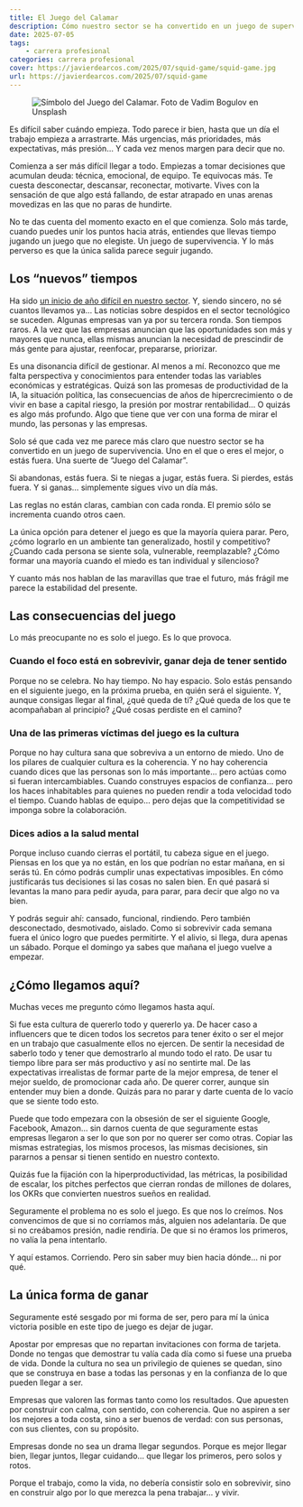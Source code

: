 ```yaml
---
title: El Juego del Calamar
description: Cómo nuestro sector se ha convertido en un juego de supervivencia
date: 2025-07-05
tags:
    - carrera profesional
categories: carrera profesional
cover: https://javierdearcos.com/2025/07/squid-game/squid-game.jpg
url: https://javierdearcos.com/2025/07/squid-game
---
```


<figure>
    <picture>
            <img src="/2025/07/squid-game/squid-game.jpg" alt="Símbolo del Juego del Calamar. Foto de Vadim Bogulov en Unsplash" />
    </picture>
</figure>

Es difícil saber cuándo empieza. Todo parece ir bien, hasta que un día el trabajo empieza a arrastrarte. Más urgencias, más prioridades, más expectativas, más presión… Y cada vez menos margen para decir que no.

Comienza a ser más difícil llegar a todo. Empiezas a tomar decisiones que acumulan deuda: técnica, emocional, de equipo. Te equivocas más. Te cuesta desconectar, descansar, reconectar, motivarte. Vives con la sensación de que algo está fallando, de estar atrapado en unas arenas movedizas en las que no paras de hundirte.

No te das cuenta del momento exacto en el que comienza. Solo más tarde, cuando puedes unir los puntos hacia atrás, entiendes que llevas tiempo jugando un juego que no elegiste. Un juego de supervivencia. Y lo más perverso es que la única salida parece seguir jugando.

<!-- more -->

## Los “nuevos” tiempos

Ha sido [un inicio de año difícil en nuestro sector](https://layoffs.fyi/). Y, siendo sincero, no sé cuantos llevamos ya… Las noticias sobre despidos en el sector tecnológico se suceden. Algunas empresas van ya por su tercera ronda. Son tiempos raros. A la vez que las empresas anuncian que las oportunidades son más y mayores que nunca, ellas mismas anuncian la necesidad de prescindir de más gente para ajustar, reenfocar, prepararse, priorizar.

Es una disonancia difícil de gestionar. Al menos a mí. Reconozco que me falta perspectiva y conocimientos para entender todas las variables económicas y estratégicas. Quizá son las promesas de productividad de la IA, la situación política, las consecuencias de años de hipercrecimiento o de vivir en base a capital riesgo, la presión por mostrar rentabilidad… O quizás es algo más profundo. Algo que tiene que ver con una forma de mirar el mundo, las personas y las empresas.

Solo sé que cada vez me parece más claro que nuestro sector se ha convertido en un juego de supervivencia. Uno en el que o eres el mejor, o estás fuera. Una suerte de “Juego del Calamar”.

Si abandonas, estás fuera.
Si te niegas a jugar, estás fuera.
Si pierdes, estás fuera.
Y si ganas… simplemente sigues vivo un día más.

Las reglas no están claras, cambian con cada ronda. El premio sólo se incrementa cuando otros caen.

La única opción para detener el juego es que la mayoría quiera parar. Pero, ¿cómo lograrlo en un ambiente tan generalizado, hostil y competitivo? ¿Cuando cada persona se siente sola, vulnerable, reemplazable? ¿Cómo formar una mayoría cuando el miedo es tan individual y silencioso?

Y cuanto más nos hablan de las maravillas que trae el futuro, más frágil me parece la estabilidad del presente.

## Las consecuencias del juego

Lo más preocupante no es solo el juego. Es lo que provoca. 

### Cuando el foco está en sobrevivir, ganar deja de tener sentido

Porque no se celebra. No hay tiempo. No hay espacio. Solo estás pensando en el siguiente juego, en la próxima prueba, en quién será el siguiente. Y, aunque consigas llegar al final, ¿qué queda de ti? ¿Qué queda de los que te acompañaban al principio? ¿Qué cosas perdiste en el camino?

### Una de las primeras víctimas del juego es la cultura

Porque no hay cultura sana que sobreviva a un entorno de miedo. Uno de los pilares de cualquier cultura es la coherencia. Y no hay coherencia cuando dices que las personas son lo más importante… pero actúas como si fueran intercambiables. Cuando construyes espacios de confianza… pero los haces inhabitables para quienes no pueden rendir a toda velocidad todo el tiempo. Cuando hablas de equipo… pero dejas que la competitividad se imponga sobre la colaboración.

### Dices adios a la salud mental

Porque incluso cuando cierras el portátil, tu cabeza sigue en el juego. Piensas en los que ya no están, en los que podrían no estar mañana, en si serás tú. En cómo podrás cumplir unas expectativas imposibles. En cómo justificarás tus decisiones si las cosas no salen bien. En qué pasará si levantas la mano para pedir ayuda, para parar, para decir que algo no va bien. 

Y podrás seguir ahí: cansado, funcional, rindiendo. Pero también desconectado, desmotivado, aislado. Como si sobrevivir cada semana fuera el único logro que puedes permitirte. Y el alivio, si llega, dura apenas un sábado. Porque el domingo ya sabes que mañana el juego vuelve a empezar.

## ¿Cómo llegamos aquí?

Muchas veces me pregunto cómo llegamos hasta aquí. 

Si fue esta cultura de quererlo todo y quererlo ya. De hacer caso a influencers que te dicen todos los secretos para tener éxito o ser el mejor en un trabajo que casualmente ellos no ejercen. De sentir la necesidad de saberlo todo y tener que demostrarlo al mundo todo el rato. De usar tu tiempo libre para ser más productivo y así no sentirte mal. De las expectativas irrealistas de formar parte de la mejor empresa, de tener el mejor sueldo, de promocionar cada año. De querer correr, aunque sin entender muy bien a donde. Quizás para no parar y darte cuenta de lo vacío que se siente todo esto.

Puede que todo empezara con la obsesión de ser el siguiente Google, Facebook, Amazon… sin darnos cuenta de que seguramente estas empresas llegaron a ser lo que son por no querer ser como otras. Copiar las mismas estrategias, los mismos procesos, las mismas decisiones, sin pararnos a pensar si tienen sentido en nuestro contexto.

Quizás fue la fijación con la hiperproductividad, las métricas, la posibilidad de escalar, los pitches perfectos que cierran rondas de millones de dolares, los OKRs que convierten nuestros sueños en realidad.

Seguramente el problema no es solo el juego. Es que nos lo creímos. Nos convencimos de que si no corríamos más, alguien nos adelantaría. De que si no creábamos presión, nadie rendiría. De que si no éramos los primeros, no valía la pena intentarlo.

Y aquí estamos. Corriendo. Pero sin saber muy bien hacia dónde… ni por qué.

## La única forma de ganar

Seguramente esté sesgado por mi forma de ser, pero para mí la única victoria posible en este tipo de juego es dejar de jugar.

Apostar por empresas que no repartan invitaciones con forma de tarjeta. Donde no tengas que demostrar tu valía cada día como si fuese una prueba de vida. Donde la cultura no sea un privilegio de quienes se quedan, sino que se construya en base a todas las personas y en la confianza de lo que pueden llegar a ser. 

Empresas que valoren las formas tanto como los resultados. Que apuesten por construir con calma, con sentido, con coherencia. Que no aspiren a ser los mejores a toda costa, sino a ser buenos de verdad: con sus personas, con sus clientes, con su propósito.

Empresas donde no sea un drama llegar segundos. Porque es mejor llegar bien, llegar juntos, llegar cuidando… que llegar los primeros, pero solos y rotos.

Porque el trabajo, como la vida, no debería consistir solo en sobrevivir, sino en construir algo por lo que merezca la pena trabajar… y vivir.